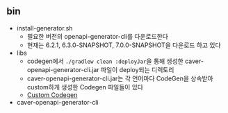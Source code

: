 ## bin

- install-generator.sh
    - 필요한 버전의 openapi-generator-cli를 다운로드한다
    - 현재는 6.2.1, 6.3.0-SNAPSHOT, 7.0.0-SNAPSHOT을 다운로드 하고 있다
- libs
    - codegen에서 `./gradlew clean :deployJar`을 통해 생성한 caver-openapi-generator-cli.jar 파일이 deploy되는 디렉토리
    - caver-openapi-generator-cli.jar는 각 언어마다 CodeGen을 상속받아 custom하게 생성한 Codegen 파일들이 있다
    - [Custom Codegen](https://www.notion.so/User-Guide-for-klaytn-Open-SDK-00525b67fc234d0ba571550e05d1c472)
- caver-openapi-generator-cli
